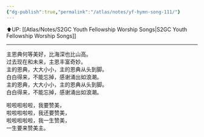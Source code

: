 ```yaml
---
{"dg-publish":true,"permalink":"/atlas/notes/yf-hymn-song-111/"}
---
```


⬆️UP: [[Atlas/Notes/S2GC Youth Fellowship Worship Songs\|S2GC Youth Fellowship Worship Songs]]

---

主恩典何等美好，比海深也比山高。  
过去现在和未来，主恩丰富奇妙。  
主的恩典，大大小小，主的恩典从头到脚。  
白白得来，不能忘掉，感谢涌出如浪潮。  
主的恩典，大大小小，主的恩典从头到脚。  
白白得来，不能忘掉，感谢涌出如浪潮。  

啦啦啦啦啦，我要赞美，  
啦啦啦啦啦，我还要赞美，  
啦啦啦啦啦，我一生赞美，  
一生要来赞美主。